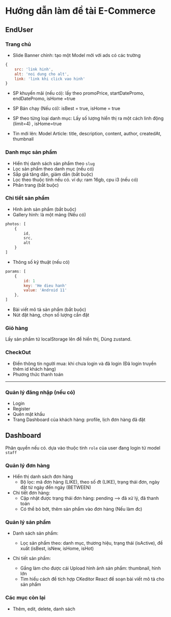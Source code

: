 # Hướng dẫn làm đề tài E-Commerce

## EndUser 

### Trang chủ

- Slide Banner chính: tạo một Model mới với ads có các trường


```js
{
    src: 'link hinh',
    alt: 'noi dung cho alt',
    link: 'link khi click vao hinh'
}
```
- SP khuyến mãi (nếu có): lấy theo promoPrice, startDatePromo, endDatePromo, isHome =true

- SP Bán chạy (Nếu có): isBest = true, isHome = true

- SP theo từng loại danh mục: Lấy số lượng hiển thị ra một cách linh động (limit=4) , isHome=true

- Tin mới lên: Model Article: title, description, content, author, createdAt, thumbnail

### Danh mục sản phẩm

- Hiển thị danh sách sản phẩm theo `slug`
- Lọc sản phẩm theo danh mục (nếu có)
- Sắp giá tăng dần, giảm dần (bắt buộc)
- Lọc theo thuộc tính nếu có. ví dụ: ram 16gb, cpu i3 (nếu có)
- Phân trang (bắt buộc)

### Chi tiết sản phẩm

- Hình ảnh sản phẩm (bắt buộc)
- Gallery hình: là một mảng (Nếu có)

```js
photos: [
    {
        id,
        src,
        alt
    }
]
```

- Thông số kỹ thuật (nếu có)

```js
params: [
    {
        id: 1
        key: 'He dieu hanh'
        value: 'Android 11'
    },
]
```

- Bài viết mô tả sản phẩm (bắt buộc)
- Nút đặt hàng, chọn số lượng cần đặt


### Giỏ hàng

Lấy sản phẩm từ localStorage lên để hiển thị, Dùng zustand.


### CheckOut

- Điền thông tin người mua: khi chưa login và đã login (Đã login truyền thêm id khách hàng)
- Phương thức thanh toán

---

### Quản lý đăng nhập (nếu có)

- Login
- Register
- Quên mật khẩu
- Trang Dashboard của khách hàng: profile, lịch đơn hàng đã đặt



## Dashboard

Phân quyền nếu có. dựa vào thuộc tính `role`  của user đang login  từ model `staff`

### Quản lý đơn hàng

- Hiển thị danh sách đơn hàng
    - Bộ lọc: mã đơn hàng (LIKE), theo số đt (LIKE), trạng thái đơn, ngày đặt từ ngày đến ngày (BETWEEN)
- Chi tiết đơn hàng:
    - Cập nhật được trạng thái đơn hàng: pending --> đã xử lý, đã thanh toán
    - Có thể bỏ bớt, thêm sản phẩm vào đơn hàng (Nếu làm đc)


### Quản lý sản phẩm

- Danh sách sản phẩm:
    - Lọc sản phẩm theo: danh mục, thương hiệu, trạng thái (isActive), đề xuất (isBest, isNew, isHome, isHot)

- Chi tiết sản phẩm:
    - Gắng làm cho được cái Upload hình ảnh sản phẩm: thumbnail, hình lớn
    - Tìm hiểu cách để tích hợp CKeditor React để soạn bài viết mô tả cho sản phẩm


### Các mục còn lại

- Thêm, edit, delete, danh sách
